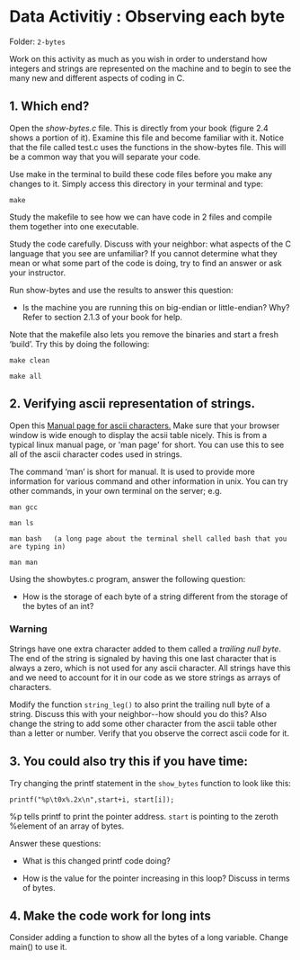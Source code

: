 # Data Activitiy : Observing each byte

Folder: `2-bytes`

Work on this activity as much as you wish in order to understand how integers and strings are represented on the machine and to begin to see the many new and different aspects of coding in C.

## 1. Which end? 

Open the *show-bytes.c* file. This is directly from your book (figure 2.4 shows a portion of it).  Examine this file and become familiar with it.  Notice that the file called test.c uses the functions in the show-bytes file. This will be a common way that you will separate your code. 

Use make in the terminal to build these code files before you make any changes to it. Simply access this directory in your terminal and type:

	make

Study the makefile to see how we can have code in 2 files and compile them together into one executable.

Study the code carefully. Discuss with your neighbor: what aspects of the C language that you see are unfamiliar? If you cannot determine what they mean or what some part of the code is doing, try to find an answer or ask your instructor. 

Run show-bytes and use the results to answer this question: 

* Is the machine you are running this on big-endian or little-endian? Why? Refer to section 2.1.3 of your book for help.

Note that the makefile also lets you remove the binaries and start a fresh ‘build’. Try this by doing the following:

	make clean

	make all

## 2.  Verifying ascii representation of strings.

Open this [Manual page for ascii characters.](http://man7.org/linux/man-pages/man7/ascii.7.html) Make sure that your browser window is wide enough to display the acsii table nicely. This is from a typical linux manual page, or 'man page' for short. You can use this to see all of the ascii character codes
used in strings.  

The command ‘man’ is short for manual.  It is used to provide more information for various command and other information in unix.  You can try other commands, in your own terminal on the server; e.g.

	man gcc

	man ls

	man bash   (a long page about the terminal shell called bash that you are typing in)

	man man


Using the showbytes.c program, answer the following question:
  
* How is the storage of each byte of a string different from the storage of the bytes of an int?

### Warning  

Strings have one extra character added to them called a *trailing null byte*. The end of the string is signaled by having this one last character that is always a zero, which is not used for any ascii character. All strings have this and we need to account for it in our code as we store strings as arrays of characters.

Modify the function `string_leg()` to also print the trailing null byte of a string. Discuss this with your neighbor--how should you do this? Also change the string to add some other character from the ascii table other than a letter or number. Verify that you observe the correct ascii code for it.

## 3.  You could also try this if you have time: 

Try changing the printf statement in the `show_bytes` function to look like this:

	printf("%p\t0x%.2x\n",start+i, start[i]);

%p tells printf to print the pointer address. `start` is pointing to the zeroth %element of an array of bytes. 

Answer these questions:

* What is this changed printf code doing?

* How is the value for the pointer increasing in this loop? Discuss in terms of bytes.

## 4. Make the code work for long ints

Consider adding a function to show all the bytes of a long variable. Change main() to use it.
